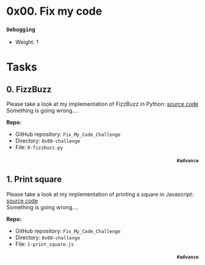 # 0x00. Fix my code
### `Debugging`

-   Weight: 1


# Tasks

## 0\. FizzBuzz
Please take a look at my implementation of FizzBuzz in Python: [source code](https://github.com/alx-tools/0x00-Fix_My_Code_Challenge/blob/master/0-fizzbuzz.py)    
Something is going wrong….

**Repo:**

-   GitHub repository: `Fix_My_Code_Challenge`
-   Directory: `0x00-challenge`
-   File: `0-fizzbuzz.py`   
#### <p align="right">`#advance`</p>

## 1\. Print square
Please take a look at my implementation of printing a square in Javascript: [source code](https://github.com/alx-tools/0x00-Fix_My_Code_Challenge/blob/master/1-print_square.js)    
Something is going wrong….

**Repo:**

-   GitHub repository: `Fix_My_Code_Challenge`
-   Directory: `0x00-challenge`
-   File: `1-print_square.js`   
#### <p align="right">`#advance`</p>